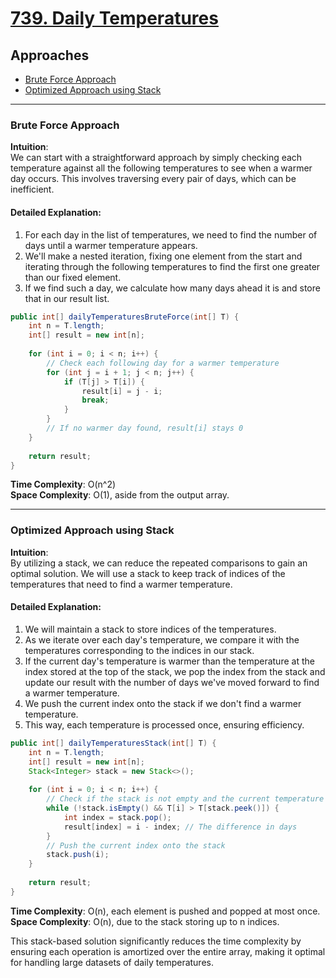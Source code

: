 # [739. Daily Temperatures](https://leetcode.com/problems/daily-temperatures/)

## Approaches
- [Brute Force Approach](#brute-force-approach)
- [Optimized Approach using Stack](#optimized-approach-using-stack)

---

### Brute Force Approach

**Intuition**:  
We can start with a straightforward approach by simply checking each temperature against all the following temperatures to see when a warmer day occurs. This involves traversing every pair of days, which can be inefficient.

#### Detailed Explanation:
1. For each day in the list of temperatures, we need to find the number of days until a warmer temperature appears.
2. We'll make a nested iteration, fixing one element from the start and iterating through the following temperatures to find the first one greater than our fixed element.
3. If we find such a day, we calculate how many days ahead it is and store that in our result list.

```java
public int[] dailyTemperaturesBruteForce(int[] T) {
    int n = T.length;
    int[] result = new int[n];
    
    for (int i = 0; i < n; i++) {
        // Check each following day for a warmer temperature
        for (int j = i + 1; j < n; j++) {
            if (T[j] > T[i]) {
                result[i] = j - i;
                break;
            }
        }
        // If no warmer day found, result[i] stays 0
    }
    
    return result;
}
```

**Time Complexity**: O(n^2)  
**Space Complexity**: O(1), aside from the output array.

---

### Optimized Approach using Stack

**Intuition**:  
By utilizing a stack, we can reduce the repeated comparisons to gain an optimal solution. We will use a stack to keep track of indices of the temperatures that need to find a warmer temperature.

#### Detailed Explanation:
1. We will maintain a stack to store indices of the temperatures.
2. As we iterate over each day's temperature, we compare it with the temperatures corresponding to the indices in our stack.
3. If the current day's temperature is warmer than the temperature at the index stored at the top of the stack, we pop the index from the stack and update our result with the number of days we've moved forward to find a warmer temperature.
4. We push the current index onto the stack if we don't find a warmer temperature.
5. This way, each temperature is processed once, ensuring efficiency.

```java
public int[] dailyTemperaturesStack(int[] T) {
    int n = T.length;
    int[] result = new int[n];
    Stack<Integer> stack = new Stack<>();
    
    for (int i = 0; i < n; i++) {
        // Check if the stack is not empty and the current temperature is greater than that at stack's top index
        while (!stack.isEmpty() && T[i] > T[stack.peek()]) {
            int index = stack.pop();
            result[index] = i - index; // The difference in days
        }
        // Push the current index onto the stack
        stack.push(i);
    }
    
    return result;
}
```

**Time Complexity**: O(n), each element is pushed and popped at most once.  
**Space Complexity**: O(n), due to the stack storing up to n indices. 

This stack-based solution significantly reduces the time complexity by ensuring each operation is amortized over the entire array, making it optimal for handling large datasets of daily temperatures.

